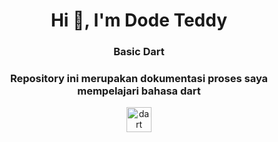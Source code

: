 <h1 align="center">Hi 👋, I'm Dode Teddy</h1>
<h3 align="center">Basic Dart</h3>
<h3 align="center">Repository ini merupakan dokumentasi proses saya mempelajari bahasa dart</h3>

<p align="center"> <a href="https://dart.dev" target="_blank" rel="noreferrer"> <img src="https://www.vectorlogo.zone/logos/dartlang/dartlang-icon.svg" alt="dart" width="40" height="40"/> </a>  </p>
